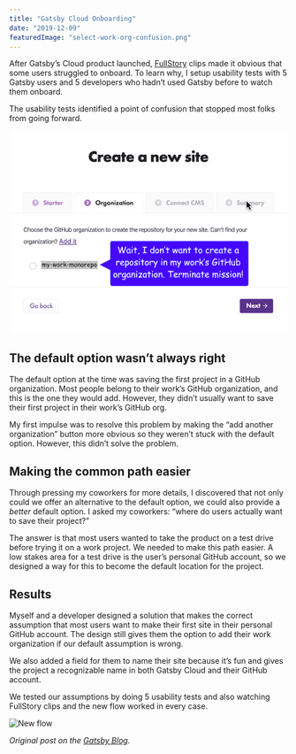```yaml
---
title: "Gatsby Cloud Onboarding"
date: "2019-12-09"
featuredImage: "select-work-org-confusion.png"
---
```


After Gatsby’s Cloud product launched, [FullStory](https://www.fullstory.com/) clips made it obvious that some users struggled to onboard. To learn why, I setup usability tests with 5 Gatsby users and 5 developers who hadn’t used Gatsby before to watch them onboard.

The usability tests identified a point of confusion that stopped most folks from going forward.

![Users confused when selecting organization](select-work-org-confusion.png)

## The default option wasn’t always right

The default option at the time was saving the first project in a GitHub organization. Most people belong to their work’s GitHub organization, and this is the one they would add. However, they didn’t usually want to save their first project in their work’s GitHub org.

My first impulse was to resolve this problem by making the “add another organization” button more obvious so they weren’t stuck with the default option. However, this didn’t solve the problem.

## Making the common path easier

Through pressing my coworkers for more details, I discovered that not only could we offer an alternative to the default option, we could also provide a _better_ default option. I asked my coworkers: “where do users actually want to save their project?”

The answer is that most users wanted to take the product on a test drive before trying it on a work project. We needed to make this path easier. A low stakes area for a test drive is the user’s personal GitHub account, so we designed a way for this to become the default location for the project.

## Results

Myself and a developer designed a solution that makes the correct assumption that most users want to make their first site in their personal GitHub account. The design still gives them the option to add their work organization if our default assumption is wrong.

We also added a field for them to name their site because it’s fun and gives the project a recognizable name in both Gatsby Cloud and their GitHub account.

We tested our assumptions by doing 5 usability tests and also watching FullStory clips and the new flow worked in every case.

![New flow](create-new-site.gif)

_Original post on the [Gatsby Blog](https://www.gatsbyjs.com/blog/2019-12-11-reducing-interaction-cloud)._
